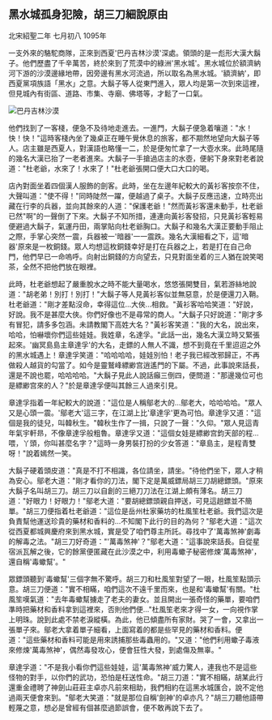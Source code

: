 黑水城孤身犯險，胡三刀細說原由
------------------------------

北宋紹聖二年 七月初八 1095年

一支外來的駱駝商隊，正來到西夏'巴丹吉林沙漠'深處。領頭的是一彪形大漢大鬍子。他們歷盡了千辛萬苦，終於來到了荒漠中的綠洲'黑水城'。黑水城位於額濟納河下游的沙漠邊緣地帶，因旁邊有黑水河流過，所以取名為黑水城。'額濟納'，即西夏黨項族語「黑水」之意。大鬍子等人從東門進入，眾人均是第一次到來這裡，但見城內有街區、道路、市集、寺廟、佛塔等，才鬆了一口氣。

![巴丹吉林沙漠](http://www.cpanet.org.cn/cms/upimg/userup/1107/300ZKY520_lit.jpg)

他們找到了一客棧，便急不及待地走進去。一進門，大鬍子便急着嚷道："水！快！快！"這時客棧內坐了幾桌正在睡午覺休息的旅客，都不期然地望向大鬍子等人。店主雖是西夏人，對漢語也略懂一二，於是便匆忙拿了一大壺水來。此時尾隨的幾名大漢已抬了一老者進來。大鬍子一手搶過店主的水壺，便躬下身來對老者說道："杜老爺，水來了！水來了！"杜老爺張開口便大口大口的喝。

店內對面坐着四個漢人服飾的劍客。此時，坐在左邊年紀較大的黃衫客按奈不住，大聲叫道："使不得！"同時陡然一躍，便越過了桌子。大鬍子反應迅速，立時亮出藏在行李的兵器，並向其餘來的人道："保護老爺！"然而黃衫客還未動手，杜老爺已然"啊"的一聲倒了下來。大鬍子不知所措，連連向黃衫客發招，只見黃衫客輕易便避過大鬍子，氣運丹田，兩掌貼向杜老爺胸口。大鬍子和幾名大漢正要動手阻止之際，手掌心突然一震，兵器被一'暗器'一一震跌。幾名大漢細看之下，這'暗器'原來是一枚銅錢。眾人均想這枚銅錢幸好是打在兵器之上，若是打在自己命門，他們早已一命嗚呼。向射出銅錢的方向望去，只見對面坐着的三人猶在說笑喝茶，全然不把他們放在眼裡。

此時，杜老爺想起了嚴重脫水之時不能大量喝水，悠悠張開雙目，氣若游絲地說道："胡老弟！別打！別打！"大鬍子等人見黃衫客似並無惡意，於是便還刀入鞘。杜老爺道："剛才差點沒命，幸得這位...大俠...相救。"黃衫客哈哈笑道："好說，好說。我不是甚麼大俠。你們好像也不是尋常的商人。"大鬍子只好說道："剛才多有冒犯，請多多包涵。未請教閣下高姓大名？"黃衫客笑道："我的大名，說出來，哈哈，怕嚇壞你們這些娃娃。我姓章，名達孚。"此話一出，幾名大漢立時又緊張起來。'幽冥島島主章達孚'的大名，走鏢的人無人不識，想不到竟在千里迢迢之外的黑水城遇上！章達孚笑道："哈哈哈哈，娃娃別怕！老子我已經改邪歸正，不再做殺人越貨的勾當了。如今是靈鷲峰縹緲宫逍遙門的下屬。不過，此事說來話長，還是不說也罷，哈哈哈哈。"大鬍子見此人說話癲三倒四，便問道："那邊幾位可也是縹緲宫來的人？"於是章達孚便叫其餘三人過來引見。

章達孚指着一年紀較大的說道："這位是人稱鄔老大的...鄔老大，哈哈哈哈。"眾人又是心頭一震。'鄔老大'這三字，在江湖上比'章達孚'更為可怕。章達孚又道："這個是我的徒兒，叫韓秋生。"韓秋生作了一揖，只說了一聲："久仰。"眾人見這青年氣宇軒昻，不像章達孚般粗魯。章達孚又道："這個女娃是縹緲宫鈞天部的程...喂，丫頭，你叫甚麼名字？"這時一身男裝打扮的少女答道："章島主，是程青雙呀！"說着嫣然一笑。

大鬍子硬着頭皮道："真是不打不相識，各位請坐，請坐。"待他們坐下，眾人才稍為安心。鄔老大道："剛才看你的刀法，閣下定是萬威鏢局胡三刀胡總鏢頭。"原來大鬍子名叫胡三刀。胡三刀以自創的三絕刀刀法在江湖上頗有薄名。胡三刀道："好眼力！好眼力！"鄔老大道："要胡總鏢頭親自押送，可見這趟鏢並不簡單。"胡三刀便指着杜老爺道："這位是岳州杜家藥坊的杜風笙杜老爺。我們這次是負責幫他運送珍貴的藥材和香料的...不知閣下此行的目的為何？"鄔老大道："這次從西夏都城興慶府來到黑水城，實是受了咱們尊主所託。尋找中了'萬毒煞神'劇毒的解毒之法。"胡三刀好奇道："'萬毒煞神'？"鄔老大道："這事說來話長。自從星宿派瓦解之後，它的餘黨便匿藏在此沙漠之中，利用毒蠍子秘密修煉'萬毒煞神'，還自稱'毒蠍幫'。"

眾鏢頭聽到'毒蠍幫'三個字無不驚呼。胡三刀和杜風笙對望了一眼，杜風笙點頭示意。胡三刀便道："實不相瞞，咱們這次不遠千里而來，也是和'毒蠍幫'有關。"杜風笙嘆氣道："去年毒蠍幫擄走了老夫的妻女。並且開出一張奇怪的藥單，要咱們準時把藥材和香料拿到這裡來，否則他們便..."杜風笙老來才得一女，一向視作掌上明珠。說到此處不禁老淚縱橫。為此，他已傾盡所有家財。哭了一會，又拿出一張單子來。鄔老大拿着單子細看，上面寫着的都是些罕見的藥材和香料。便道："這些藥材和香料可能是用來誘捕那些毒蟲用的。"又道："他們利用蠍子毒液來修煉'萬毒煞神'，偶然毒發攻心，便會狂性大發，到處傷及無辜。"

章達孚道："不是我小看你們這些娃娃，這'萬毒煞神'威力驚人，連我也不是這些怪物的對手，以你們的武功，恐怕是枉送性命。"胡三刀道："實不相瞞，胡某此行還重金禮聘了神劍山莊莊主卓亦凡前來相助，我們相約在這黑水城匯合，說不定他過兩天便會來到。"鄔老大笑道："就是那位自稱'劍神'的卓亦凡？"胡三刀聽他語帶輕蔑之意，想必是曾經有個甚麼過節誤會，便不敢再說下去了。